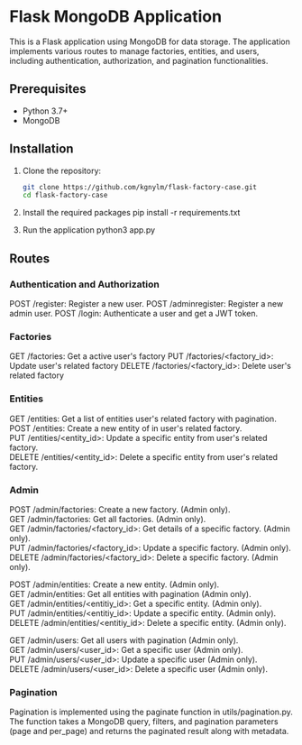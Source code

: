 # Flask MongoDB Application

This is a Flask application using MongoDB for data storage. The application implements various routes to manage factories, entities, and users, including authentication, authorization, and pagination functionalities.

## Prerequisites

- Python 3.7+
- MongoDB

## Installation

1. Clone the repository:

   ```bash
   git clone https://github.com/kgnylm/flask-factory-case.git
   cd flask-factory-case

   ```

2. Install the required packages
   pip install -r requirements.txt

3. Run the application
   python3 app.py

## Routes

### Authentication and Authorization

POST /register: Register a new user.
POST /adminregister: Register a new admin user.
POST /login: Authenticate a user and get a JWT token.

### Factories

GET /factories: Get a active user's factory
PUT /factories/<factory_id>: Update user's related factory
DELETE /factories/<factory_id>: Delete user's related factory

### Entities

GET /entities: Get a list of entities user's related factory with pagination.  
POST /entities: Create a new entity of in user's related factory.  
PUT /entities/<entity_id>: Update a specific entity from user's related factory.  
DELETE /entities/<entity_id>: Delete a specific entity from user's related factory.  

### Admin

POST /admin/factories: Create a new factory. (Admin only).  
GET /admin/factories: Get all factories. (Admin only).  
GET /admin/factories/<factory_id>: Get details of a specific factory. (Admin only).  
PUT /admin/factories/<factory_id>: Update a specific factory. (Admin only).  
DELETE /admin/factories/<factory_id>: Delete a specific factory. (Admin only).  

POST /admin/entities: Create a new entity. (Admin only).  
GET /admin/entities: Get all entities with pagination (Admin only).  
GET /admin/entities/<entitiy_id>: Get a specific entity. (Admin only).  
PUT /admin/entities/<entitiy_id>: Update a specific entity. (Admin only).  
DELETE /admin/entities/<entitiy_id>: Delete a specific entity. (Admin only).  

GET /admin/users: Get all users with pagination (Admin only).  
GET /admin/users/<user_id>: Get a specific user (Admin only).  
PUT /admin/users/<user_id>: Update a specific user (Admin only).  
DELETE /admin/users/<user_id>: Delete a specific user (Admin only).  

### Pagination

Pagination is implemented using the paginate function in utils/pagination.py. The function takes a MongoDB query, filters, and pagination parameters (page and per_page) and returns the paginated result along with metadata.
